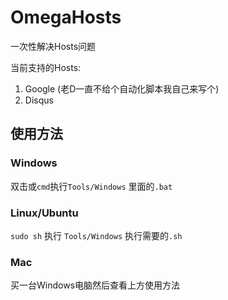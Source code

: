 # OmegaHosts
一次性解决Hosts问题

当前支持的Hosts:

1. Google (老D一直不给个自动化脚本我自己来写个)
2. Disqus 

## 使用方法

### Windows

双击或`cmd`执行`Tools/Windows` 里面的`.bat`

### Linux/Ubuntu

`sudo sh` 执行 `Tools/Windows` 执行需要的`.sh`

### Mac

买一台Windows电脑然后查看上方使用方法

